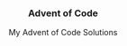 <div align="center">
  <h3 align="center">Advent of Code</h3>
  <p align="center">My Advent of Code Solutions</p>
</div>